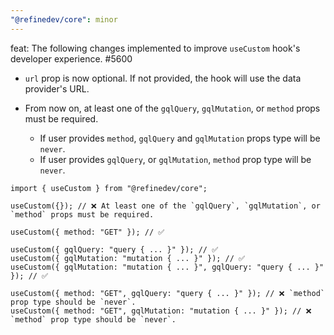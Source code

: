 ```yaml
---
"@refinedev/core": minor
---
```


feat: The following changes implemented to improve `useCustom` hook's developer experience. #5600

- `url` prop is now optional. If not provided, the hook will use the data provider's URL.

- From now on, at least one of the `gqlQuery`, `gqlMutation`, or `method` props must be required.
  - If user provides `method`, `gqlQuery` and `gqlMutation` props type will be `never`.
  - If user provides `gqlQuery`, or `gqlMutation`, `method` prop type will be `never`.

```tsx
import { useCustom } from "@refinedev/core";

useCustom({}); // ❌ At least one of the `gqlQuery`, `gqlMutation`, or `method` props must be required.

useCustom({ method: "GET" }); // ✅

useCustom({ gqlQuery: "query { ... }" }); // ✅
useCustom({ gqlMutation: "mutation { ... }" }); // ✅
useCustom({ gqlMutation: "mutation { ... }", gqlQuery: "query { ... }" }); // ✅

useCustom({ method: "GET", gqlQuery: "query { ... }" }); // ❌ `method` prop type should be `never`.
useCustom({ method: "GET", gqlMutation: "mutation { ... }" }); // ❌ `method` prop type should be `never`.
```
